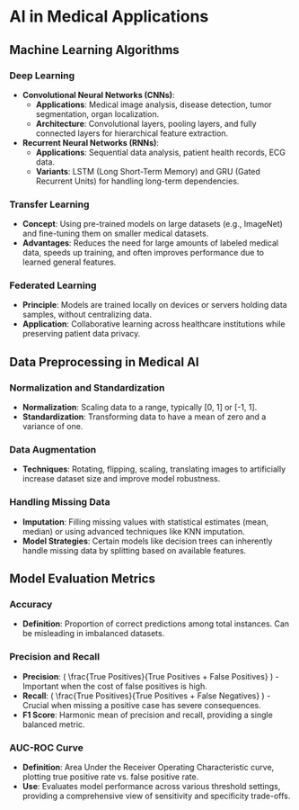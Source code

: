 # AI in Medical Applications

## Machine Learning Algorithms

### Deep Learning
- **Convolutional Neural Networks (CNNs)**:
  - **Applications**: Medical image analysis, disease detection, tumor segmentation, organ localization.
  - **Architecture**: Convolutional layers, pooling layers, and fully connected layers for hierarchical feature extraction.
- **Recurrent Neural Networks (RNNs)**:
  - **Applications**: Sequential data analysis, patient health records, ECG data.
  - **Variants**: LSTM (Long Short-Term Memory) and GRU (Gated Recurrent Units) for handling long-term dependencies.

### Transfer Learning
- **Concept**: Using pre-trained models on large datasets (e.g., ImageNet) and fine-tuning them on smaller medical datasets.
- **Advantages**: Reduces the need for large amounts of labeled medical data, speeds up training, and often improves performance due to learned general features.

### Federated Learning
- **Principle**: Models are trained locally on devices or servers holding data samples, without centralizing data.
- **Application**: Collaborative learning across healthcare institutions while preserving patient data privacy.

## Data Preprocessing in Medical AI

### Normalization and Standardization
- **Normalization**: Scaling data to a range, typically [0, 1] or [-1, 1].
- **Standardization**: Transforming data to have a mean of zero and a variance of one.

### Data Augmentation
- **Techniques**: Rotating, flipping, scaling, translating images to artificially increase dataset size and improve model robustness.

### Handling Missing Data
- **Imputation**: Filling missing values with statistical estimates (mean, median) or using advanced techniques like KNN imputation.
- **Model Strategies**: Certain models like decision trees can inherently handle missing data by splitting based on available features.

## Model Evaluation Metrics

### Accuracy
- **Definition**: Proportion of correct predictions among total instances. Can be misleading in imbalanced datasets.

### Precision and Recall
- **Precision**: \( \frac{True Positives}{True Positives + False Positives} \) - Important when the cost of false positives is high.
- **Recall**: \( \frac{True Positives}{True Positives + False Negatives} \) - Crucial when missing a positive case has severe consequences.
- **F1 Score**: Harmonic mean of precision and recall, providing a single balanced metric.

### AUC-ROC Curve
- **Definition**: Area Under the Receiver Operating Characteristic curve, plotting true positive rate vs. false positive rate.
- **Use**: Evaluates model performance across various threshold settings, providing a comprehensive view of sensitivity and specificity trade-offs.
